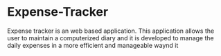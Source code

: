 # Expense-Tracker
Expense tracker is an web based application. This application allows the user to maintain a computerized diary and it is developed to manage the daily expenses in a more efficient and manageable waynd it 
